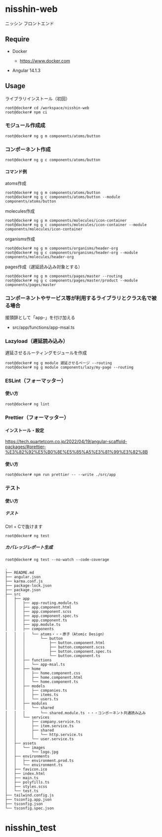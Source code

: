 # nisshin-web

ニッシン フロントエンド

## Require

  * Docker
    * https://www.docker.com

  * Angular 14.1.3

## Usage

ライブラリインストール（初回）
```shell
root@docker# cd /workspace/nisshin-web
root@docker# npm ci
```

### モジュール作成成
```shell
root@docker# ng g m components/atoms/button
```

### コンポーネント作成

```shell
root@docker# ng g c components/atoms/button
```

#### コマンド例

atoms作成
```shell
root@docker# ng g m components/atoms/button
root@docker# ng g c components/atoms/button --module components/atoms/button
```

molecules作成
```shell
root@docker# ng g m components/molecules/icon-container
root@docker# ng g c components/molecules/icon-container --module components/molecules/icon-container
```

organisms作成
```shell
root@docker# ng g m components/organisms/header-org
root@docker# ng g c components/organisms/header-org --module components/molecules/header-org
```

pages作成（遅延読み込み対象とする）
```shell
root@docker# ng g m components/pages/master --routing
root@docker# ng g c components/pages/master/product --module components/pages/master
```

### コンポーネントやサービス等が利用するライブラリとクラス名で被る場合

接頭辞として「app-」を付け加える

* src/app/functions/app-msal.ts

### Lazyload（遅延読み込み）

遅延させるルーティングモジュールを作成

```shell
root@docker# ng g module 遅延させるページ --routing
root@docker# ng g module components/lazy/my-page --routing
```

### ESLint（フォーマッター）

#### 使い方

```shell
root@docker# ng lint
```

### Prettier（フォーマッター）

#### インストール・設定

https://tech.quartetcom.co.jp/2022/04/19/angular-scaffold-packages/#prettier-%E3%82%92%E5%B0%8E%E5%85%A5%E3%81%99%E3%82%8B

#### 使い方

```shell
root@docker# npm run prettier -- --write ./src/app
```

### テスト

#### 使い方

##### テスト

Ctrl + Cで抜けます

```shell
root@docker# ng test
```

##### カバレッジレポート生成

```shell
root@docker# ng test --no-watch --code-coverage
```


```
.
├── README.md
├── angular.json
├── karma.conf.js
├── package-lock.json
├── package.json
├── src
│   ├── app
│   │   ├── app-routing.module.ts
│   │   ├── app.component.html
│   │   ├── app.component.scss
│   │   ├── app.component.spec.ts
│   │   ├── app.component.ts
│   │   ├── app.module.ts
│   │   ├── components
│   │   │   └── atoms・・・原子（Atomic Design）
│   │   │       └── button
│   │   │           ├── button.component.html
│   │   │           ├── button.component.scss
│   │   │           ├── button.component.spec.ts
│   │   │           └── button.component.ts
│   │   ├── functions
│   │   │   └── app-msal.ts
│   │   ├── home
│   │   │   ├── home.component.css
│   │   │   ├── home.component.html
│   │   │   └── home.component.ts
│   │   ├── models
│   │   │   ├── companies.ts
│   │   │   ├── items.ts
│   │   │   └── users.ts
│   │   ├── modules
│   │   │   └── shared
│   │   │       └── shared.module.ts ・・・コンポーネント共通読み込み
│   │   └── services
│   │       ├── company.service.ts
│   │       ├── item.service.ts
│   │       ├── shared
│   │       │   └── http.service.ts
│   │       └── user.service.ts
│   ├── assets
│   │   └── images
│   │       └── logo.jpg
│   ├── environments
│   │   ├── environment.prod.ts
│   │   └── environment.ts
│   ├── favicon.ico
│   ├── index.html
│   ├── main.ts
│   ├── polyfills.ts
│   ├── styles.scss
│   └── test.ts
├── tailwind.config.js
├── tsconfig.app.json
├── tsconfig.json
└── tsconfig.spec.json
```
# nisshin_test
